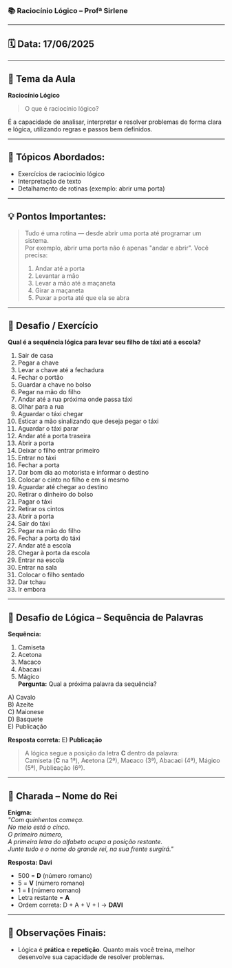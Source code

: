 ### 📚 Raciocínio Lógico – Profª Sirlene

---

## 🗓 Data: 17/06/2025

---

## 🧠 Tema da Aula  
**Raciocínio Lógico**

> O que é raciocínio lógico?

É a capacidade de analisar, interpretar e resolver problemas de forma clara e lógica, utilizando regras e passos bem definidos.

---

## 📝 Tópicos Abordados:
- Exercícios de raciocínio lógico  
- Interpretação de texto  
- Detalhamento de rotinas (exemplo: abrir uma porta)

---

## 💡 Pontos Importantes:
> Tudo é uma rotina — desde abrir uma porta até programar um sistema.  
> Por exemplo, abrir uma porta não é apenas "andar e abrir". Você precisa:  
> 1. Andar até a porta  
> 2. Levantar a mão  
> 3. Levar a mão até a maçaneta  
> 4. Girar a maçaneta  
> 5. Puxar a porta até que ela se abra  

---

## 🎯 Desafio / Exercício  
**Qual é a sequência lógica para levar seu filho de táxi até a escola?**

1. Sair de casa  
2. Pegar a chave  
3. Levar a chave até a fechadura  
4. Fechar o portão  
5. Guardar a chave no bolso  
6. Pegar na mão do filho  
7. Andar até a rua próxima onde passa táxi  
8. Olhar para a rua  
9. Aguardar o táxi chegar  
10. Esticar a mão sinalizando que deseja pegar o táxi  
11. Aguardar o táxi parar  
12. Andar até a porta traseira  
13. Abrir a porta  
14. Deixar o filho entrar primeiro  
15. Entrar no táxi  
16. Fechar a porta  
17. Dar bom dia ao motorista e informar o destino  
18. Colocar o cinto no filho e em si mesmo  
19. Aguardar até chegar ao destino  
20. Retirar o dinheiro do bolso  
21. Pagar o táxi  
22. Retirar os cintos  
23. Abrir a porta  
24. Sair do táxi  
25. Pegar na mão do filho  
26. Fechar a porta do táxi  
27. Andar até a escola  
28. Chegar à porta da escola  
29. Entrar na escola  
30. Entrar na sala  
31. Colocar o filho sentado  
32. Dar tchau  
33. Ir embora  

---

## 🧩 Desafio de Lógica – Sequência de Palavras

**Sequência:**
1. Camiseta  
2. Acetona  
3. Macaco  
4. Abacaxi  
5. Mágico  
**Pergunta:** Qual a próxima palavra da sequência?

A) Cavalo  
B) Azeite  
C) Maionese  
D) Basquete  
E) Publicação  

**Resposta correta:** E) **Publicação**  
> A lógica segue a posição da letra **C** dentro da palavra:  
> Camiseta (**C** na 1ª), A**c**etona (2ª), Ma**c**aco (3ª), Abaca**c**i (4ª), Mági**c**o (5ª), Publi**c**ação (6ª).

---

## 🤴 Charada – Nome do Rei

**Enigma:**  
_"Com quinhentos começa.  
No meio está o cinco.  
O primeiro número,  
A primeira letra do alfabeto ocupa a posição restante.  
Junte tudo e o nome do grande rei, na sua frente surgirá."_

**Resposta:** **Davi**

- 500 = **D** (número romano)  
- 5 = **V** (número romano)  
- 1 = **I** (número romano)  
- Letra restante = **A**  
- Ordem correta: D + A + V + I → **DAVI**

---

## 📌 Observações Finais:
- Lógica é **prática** e **repetição**. Quanto mais você treina, melhor desenvolve sua capacidade de resolver problemas.
